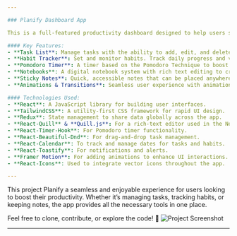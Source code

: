 ```yaml
---

### Planify Dashboard App

This is a full-featured productivity dashboard designed to help users stay organized and achieve their goals efficiently. The app includes a collection of essential productivity tools such as a **Task List**, **Habit Tracker**, **Pomodoro Timer**, and **Notebooks**. Each tool is tailored to assist in managing tasks, tracking habits, staying focused, and maintaining quick access to notes.

#### Key Features:
- **Task List**: Manage tasks with the ability to add, edit, and delete tasks. Prioritize and track progress.
- **Habit Tracker**: Set and monitor habits. Track daily progress and visualize your habit-building journey.
- **Pomodoro Timer**: A timer based on the Pomodoro Technique to boost productivity by breaking tasks into focused intervals followed by short breaks.
- **Notebooks**: A digital notebook system with rich text editing to create, edit, and organize notes. Color-coded for easy identification and access.
- **Sticky Notes**: Quick, accessible notes that can be placed anywhere on the dashboard for reminders and important points.
- **Animations & Transitions**: Seamless user experience with animations and transitions powered by **Framer Motion**.

#### Technologies Used:
- **React**: A JavaScript library for building user interfaces.
- **TailwindCSS**: A utility-first CSS framework for rapid UI design.
- **Redux**: State management to share data globally across the app.
- **React-Quill** & **Quill.js**: For a rich-text editor used in the Notebooks feature.
- **React-Timer-Hook**: For Pomodoro timer functionality.
- **React-Beautiful-Dnd**: For drag-and-drop task management.
- **React-Calendar**: To track and manage dates for tasks and habits.
- **React-Toastify**: For notifications and alerts.
- **Framer Motion**: For adding animations to enhance UI interactions.
- **React-Icons**: Used to integrate vector icons throughout the app.

---
```


This project Planify a seamless and enjoyable experience for users looking to boost their productivity. Whether it’s managing tasks, tracking habits, or keeping notes, the app provides all the necessary tools in one place.

Feel free to clone, contribute, or explore the code! 🚀
![Project Screenshot](images/screenshot.png)

--- 
